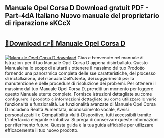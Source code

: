 ## Manuale Opel Corsa D Download gratuit PDF - Part-4dA Italiano Nuovo manuale del proprietario di riparazione sKCcX

# <h2><a href="http://df9zuml.blite.top/?on=Manuale+Opel+Corsa+D">🔗Download 👉🔴 Manuale Opel Corsa D</a></h2>

[![Manuale Opel Corsa D download](https://i.imgur.com/lujVjoI.png)](http://df9zuml.blite.top/?on=Manuale+Opel+Corsa+D)
Ciao e benvenuto nel manuale di Istruzioni per il tuo Manuale Opel Corsa D appena disimballato. Questo Manuale ha lo scopo di aiutarti a ottenere il massimo dal tuo Prodotto fornendo una panoramica completa delle sue caratteristiche, del processo di installazione, del manuale Dell'utente, dei suggerimenti per la manutenzione e delle procedure di risoluzione dei problemi. Per ottenere il massimo dal tuo Manuale Opel Corsa D, prenditi un momento per leggere questo Manuale utente completo. Fornisce istruzioni dettagliate su come configurare il prodotto e informazioni dettagliate su come utilizzare le varie funzionalità e funzionalità. Le funzionalità avanzate di Manuale Opel Corsa D includono Realtà Aumentata, riconoscimento vocale, Avvisi personalizzabili e Compatibilità Multi-Dispositivo, tutti accessibili tramite L'interfaccia elegante e intuitiva. Si prega di conservare queste informazioni per riferimento futuro. Questa guida è la tua guida affidabile per utilizzare efficacemente il tuo nuovo prodotto.
